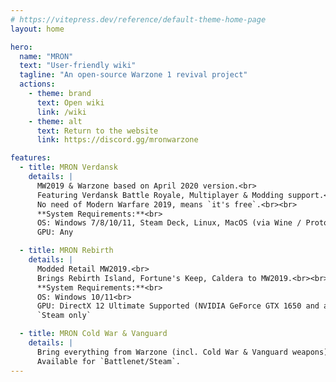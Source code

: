 ```yaml
---
# https://vitepress.dev/reference/default-theme-home-page
layout: home

hero:
  name: "MRON"
  text: "User-friendly wiki"
  tagline: "An open-source Warzone 1 revival project"
  actions:
    - theme: brand
      text: Open wiki
      link: /wiki
    - theme: alt
      text: Return to the website
      link: https://discord.gg/mronwarzone

features:
  - title: MRON Verdansk
    details: |
      MW2019 & Warzone based on April 2020 version.<br>
      Featuring Verdansk Battle Royale, Multiplayer & Modding support.<br>
      No need of Modern Warfare 2019, means `it's free`.<br><br>
      **System Requirements:**<br>
      OS: Windows 7/8/10/11, Steam Deck, Linux, MacOS (via Wine / Proton)<br>
      GPU: Any  

  - title: MRON Rebirth
    details: |
      Modded Retail MW2019.<br>
      Brings Rebirth Island, Fortune's Keep, Caldera to MW2019.<br><br>
      **System Requirements:**<br>
      OS: Windows 10/11<br>
      GPU: DirectX 12 Ultimate Supported (NVIDIA GeForce GTX 1650 and above, any AMD Radeon RX).<br>
      `Steam only`

  - title: MRON Cold War & Vanguard
    details: |
      Bring everything from Warzone (incl. Cold War & Vanguard weapons) to MW2019.<br><br>
      Available for `Battlenet/Steam`.
---
```


